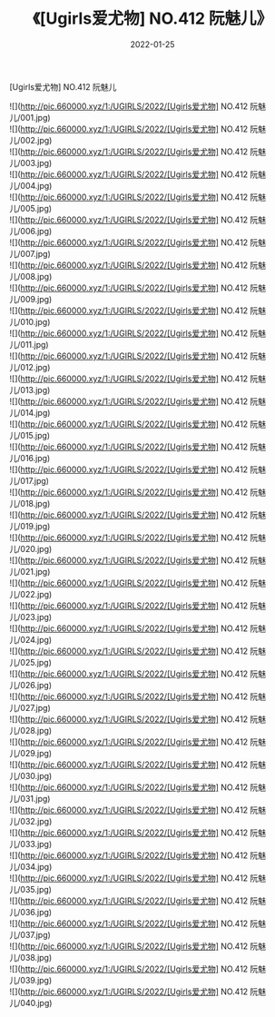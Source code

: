 ﻿---
layout: post
title:  《[Ugirls爱尤物] NO.412 阮魅儿》
date:   2022-01-25
img: http://pic.660000.xyz/1:/UGIRLS/2022/[Ugirls爱尤物] NO.412 阮魅儿/000.jpg
categories: [美女, 清纯, 唯美]
---

[Ugirls爱尤物] NO.412 阮魅儿

 ![](http://pic.660000.xyz/1:/UGIRLS/2022/[Ugirls爱尤物] NO.412 阮魅儿/001.jpg) <br>![](http://pic.660000.xyz/1:/UGIRLS/2022/[Ugirls爱尤物] NO.412 阮魅儿/002.jpg) <br>![](http://pic.660000.xyz/1:/UGIRLS/2022/[Ugirls爱尤物] NO.412 阮魅儿/003.jpg) <br>![](http://pic.660000.xyz/1:/UGIRLS/2022/[Ugirls爱尤物] NO.412 阮魅儿/004.jpg) <br>![](http://pic.660000.xyz/1:/UGIRLS/2022/[Ugirls爱尤物] NO.412 阮魅儿/005.jpg) <br>![](http://pic.660000.xyz/1:/UGIRLS/2022/[Ugirls爱尤物] NO.412 阮魅儿/006.jpg) <br>![](http://pic.660000.xyz/1:/UGIRLS/2022/[Ugirls爱尤物] NO.412 阮魅儿/007.jpg) <br>![](http://pic.660000.xyz/1:/UGIRLS/2022/[Ugirls爱尤物] NO.412 阮魅儿/008.jpg) <br>![](http://pic.660000.xyz/1:/UGIRLS/2022/[Ugirls爱尤物] NO.412 阮魅儿/009.jpg) <br>![](http://pic.660000.xyz/1:/UGIRLS/2022/[Ugirls爱尤物] NO.412 阮魅儿/010.jpg) <br>![](http://pic.660000.xyz/1:/UGIRLS/2022/[Ugirls爱尤物] NO.412 阮魅儿/011.jpg) <br>![](http://pic.660000.xyz/1:/UGIRLS/2022/[Ugirls爱尤物] NO.412 阮魅儿/012.jpg) <br>![](http://pic.660000.xyz/1:/UGIRLS/2022/[Ugirls爱尤物] NO.412 阮魅儿/013.jpg) <br>![](http://pic.660000.xyz/1:/UGIRLS/2022/[Ugirls爱尤物] NO.412 阮魅儿/014.jpg) <br>![](http://pic.660000.xyz/1:/UGIRLS/2022/[Ugirls爱尤物] NO.412 阮魅儿/015.jpg) <br>![](http://pic.660000.xyz/1:/UGIRLS/2022/[Ugirls爱尤物] NO.412 阮魅儿/016.jpg) <br>![](http://pic.660000.xyz/1:/UGIRLS/2022/[Ugirls爱尤物] NO.412 阮魅儿/017.jpg) <br>![](http://pic.660000.xyz/1:/UGIRLS/2022/[Ugirls爱尤物] NO.412 阮魅儿/018.jpg) <br>![](http://pic.660000.xyz/1:/UGIRLS/2022/[Ugirls爱尤物] NO.412 阮魅儿/019.jpg) <br>![](http://pic.660000.xyz/1:/UGIRLS/2022/[Ugirls爱尤物] NO.412 阮魅儿/020.jpg) <br>![](http://pic.660000.xyz/1:/UGIRLS/2022/[Ugirls爱尤物] NO.412 阮魅儿/021.jpg) <br>![](http://pic.660000.xyz/1:/UGIRLS/2022/[Ugirls爱尤物] NO.412 阮魅儿/022.jpg) <br>![](http://pic.660000.xyz/1:/UGIRLS/2022/[Ugirls爱尤物] NO.412 阮魅儿/023.jpg) <br>![](http://pic.660000.xyz/1:/UGIRLS/2022/[Ugirls爱尤物] NO.412 阮魅儿/024.jpg) <br>![](http://pic.660000.xyz/1:/UGIRLS/2022/[Ugirls爱尤物] NO.412 阮魅儿/025.jpg) <br>![](http://pic.660000.xyz/1:/UGIRLS/2022/[Ugirls爱尤物] NO.412 阮魅儿/026.jpg) <br>![](http://pic.660000.xyz/1:/UGIRLS/2022/[Ugirls爱尤物] NO.412 阮魅儿/027.jpg) <br>![](http://pic.660000.xyz/1:/UGIRLS/2022/[Ugirls爱尤物] NO.412 阮魅儿/028.jpg) <br>![](http://pic.660000.xyz/1:/UGIRLS/2022/[Ugirls爱尤物] NO.412 阮魅儿/029.jpg) <br>![](http://pic.660000.xyz/1:/UGIRLS/2022/[Ugirls爱尤物] NO.412 阮魅儿/030.jpg) <br>![](http://pic.660000.xyz/1:/UGIRLS/2022/[Ugirls爱尤物] NO.412 阮魅儿/031.jpg) <br>![](http://pic.660000.xyz/1:/UGIRLS/2022/[Ugirls爱尤物] NO.412 阮魅儿/032.jpg) <br>![](http://pic.660000.xyz/1:/UGIRLS/2022/[Ugirls爱尤物] NO.412 阮魅儿/033.jpg) <br>![](http://pic.660000.xyz/1:/UGIRLS/2022/[Ugirls爱尤物] NO.412 阮魅儿/034.jpg) <br>![](http://pic.660000.xyz/1:/UGIRLS/2022/[Ugirls爱尤物] NO.412 阮魅儿/035.jpg) <br>![](http://pic.660000.xyz/1:/UGIRLS/2022/[Ugirls爱尤物] NO.412 阮魅儿/036.jpg) <br>![](http://pic.660000.xyz/1:/UGIRLS/2022/[Ugirls爱尤物] NO.412 阮魅儿/037.jpg) <br>![](http://pic.660000.xyz/1:/UGIRLS/2022/[Ugirls爱尤物] NO.412 阮魅儿/038.jpg) <br>![](http://pic.660000.xyz/1:/UGIRLS/2022/[Ugirls爱尤物] NO.412 阮魅儿/039.jpg) <br>![](http://pic.660000.xyz/1:/UGIRLS/2022/[Ugirls爱尤物] NO.412 阮魅儿/040.jpg) <br>